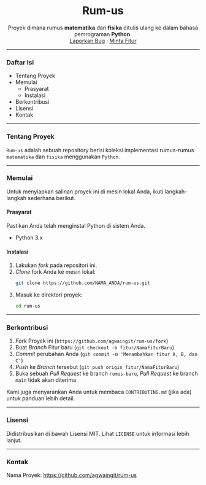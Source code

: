 <div align="center">
  <h1 align="center">Rum-us</h1>
  <p align="center">
    Proyek dimana rumus <strong>matematika</strong> dan <strong>fisika</strong> ditulis ulang ke dalam bahasa pemrograman <strong>Python</strong>.
    <br />
    <a href="https://github.com/agwaingit/rum-us/issues/new?assignees=&labels=bug&template=bug_report.md&title=">Laporkan Bug</a>
    ·
    <a href="https://github.com/agwaingit/rum-us/issues/new?assignees=&labels=enhancement&template=feature_request.md&title=">Minta Fitur</a>
  </p>
</div>

---

### Daftar Isi

- Tentang Proyek
- Memulai
  - Prasyarat
  - Instalasi
- Berkontribusi
- Lisensi
- Kontak

---

### Tentang Proyek

`Rum-us` adalah sebuah repository berisi koleksi implementasi rumus-rumus `matematika` dan `fisika` menggunakan `Python`.

---

### Memulai

Untuk menyiapkan salinan proyek ini di mesin lokal Anda, ikuti langkah-langkah sederhana berikut.

#### Prasyarat

Pastikan Anda telah menginstal Python di sistem Anda.

- Python 3.x

#### Instalasi

1.  Lakukan _fork_ pada repositori ini.
2.  _Clone_ fork Anda ke mesin lokal:
    ```sh
    git clone https://github.com/NAMA_ANDA/rum-us.git
    ```
3.  Masuk ke direktori proyek:
    ```sh
    cd rum-us
    ```

---

### Berkontribusi

1.  _Fork_ Proyek ini (`https://github.com/agwaingit/rum-us/fork`)
2.  Buat _Branch_ Fitur baru (`git checkout -b fitur/NamaFiturBaru`)
3.  _Commit_ perubahan Anda (`git commit -m 'Menambahkan fitur A, B, dan C'`)
4.  _Push_ ke _Branch_ tersebut (`git push origin fitur/NamaFiturBaru`)
5.  Buka sebuah _Pull Request_ ke branch `rumus-baru`, _Pull Request_ ke branch `main` tidak akan diterima

Kami juga menyarankan Anda untuk membaca `CONTRIBUTING.md` (jika ada) untuk panduan lebih detail.

---

### Lisensi

Didistribusikan di bawah Lisensi MIT. Lihat `LICENSE` untuk informasi lebih lanjut.

---

### Kontak

Nama Proyek: https://github.com/agwaingit/rum-us
